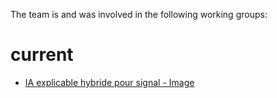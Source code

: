 The team is and was involved in the following working groups:

# current
* [IA explicable hybride pour signal - Image](hybrid_xai/hybrid_xai.md)

